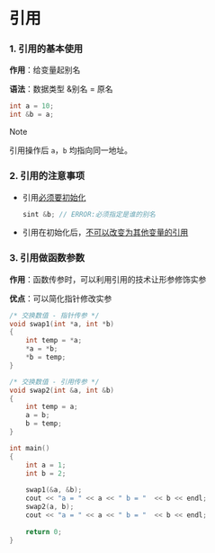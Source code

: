 # 引用

### 1. 引用的基本使用

**作用**：给变量起别名

**语法**：数据类型 &别名 = 原名

```cpp
int a = 10;
int &b = a;
```

> [!note]
>
> 引用操作后 `a`，`b` 均指向同一地址。

### 2. 引用的注意事项

- 引用<u>必须要初始化</u>

    ```cpp
    sint &b; // ERROR:必须指定是谁的别名
    ```

- 引用在初始化后，<u>不可以改变为其他变量的引用</u>

### 3. 引用做函数参数

**作用**：函数传参时，可以利用引用的技术让形参修饰实参

**优点**：可以简化指针修改实参

```cpp
/* 交换数值 - 指针传参 */
void swap1(int *a, int *b)
{
    int temp = *a;
    *a = *b;
    *b = temp;
}

/* 交换数值 - 引用传参 */
void swap2(int &a, int &b)
{
    int temp = a; 
    a = b;
    b = temp;
}

int main()
{
    int a = 1;
    int b = 2;
 
    swap1(&a, &b);
    cout << "a = " << a << " b = "  << b << endl;
    swap2(a, b);
    cout << "a = " << a << " b = "  << b << endl;
    
    return 0;
}
```
